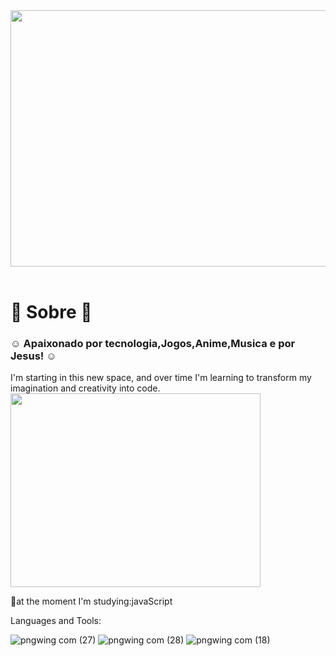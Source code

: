 <img src="https://user-images.githubusercontent.com/106599546/202533423-824d75af-9b8e-42c7-ae52-6f36ba6cb8fc.gif" width="1000" height="410">
<br>
<br>

<h1 style="text/css" margin-left="auto" margin-right="auto"> 📒 Sobre 📒
  

### ☺️ Apaixonado por tecnologia,Jogos,Anime,Musica e por Jesus! ☺️

I'm starting in this new space, and over time I'm learning to transform my imagination and creativity into code.          <img src="https://user-images.githubusercontent.com/106599546/202544794-cae1c630-cb7b-4633-91e9-50bee1679d7c.gif" width="400" height="310">


👀at the moment I'm studying:javaScript

Languages and Tools:


![pngwing com (27)](https://user-images.githubusercontent.com/106599546/192344742-15cdd9ea-22fe-459d-8cc2-b7bf8c3d982e.png) ![pngwing com (28)](https://user-images.githubusercontent.com/106599546/192347366-360ccb07-9dbd-4cb9-96b3-d02d9e56d2f9.png) ![pngwing com (18)](https://user-images.githubusercontent.com/106599546/192347722-b4ded5cd-71f2-4ff1-acb4-22bd53fb45c2.png)



